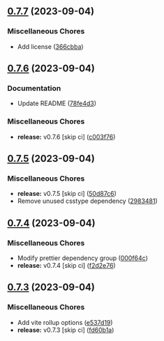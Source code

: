 ## [0.7.7](https://github.com/youthfulhps/tailwind-converter/compare/v0.7.6...v0.7.7) (2023-09-04)


### Miscellaneous Chores

* Add license ([366cbba](https://github.com/youthfulhps/tailwind-converter/commit/366cbba953a23ab08eea7413a726db390ed89bf4))

## [0.7.6](https://github.com/youthfulhps/tailwind-converter/compare/v0.7.5...v0.7.6) (2023-09-04)


### Documentation

* Update README ([78fe4d3](https://github.com/youthfulhps/tailwind-converter/commit/78fe4d309c5261ba76e8f3766ac874c7efe71fc1))


### Miscellaneous Chores

* **release:** v0.7.6 [skip ci] ([c003f76](https://github.com/youthfulhps/tailwind-converter/commit/c003f76fa58020770f6d0921e94c59b27206bd9c))

## [0.7.5](https://github.com/youthfulhps/tailwind-converter/compare/v0.7.4...v0.7.5) (2023-09-04)


### Miscellaneous Chores

* **release:** v0.7.5 [skip ci] ([50d87c6](https://github.com/youthfulhps/tailwind-converter/commit/50d87c67ede6b3d95cb8fc3b7cc9ba2e11c2afe8))
* Remove unused csstype dependency ([2983481](https://github.com/youthfulhps/tailwind-converter/commit/29834813d5ba52dbd7962ada274231ce1d93129c))

## [0.7.4](https://github.com/youthfulhps/tailwind-converter/compare/v0.7.3...v0.7.4) (2023-09-04)


### Miscellaneous Chores

* Modify prettier dependency group ([000f64c](https://github.com/youthfulhps/tailwind-converter/commit/000f64ce4596aeb1a087734c11980e1a66a4f718))
* **release:** v0.7.4 [skip ci] ([f2d2e76](https://github.com/youthfulhps/tailwind-converter/commit/f2d2e76f8de09db60545235877f4b09a8418b301))

## [0.7.3](https://github.com/youthfulhps/tailwind-converter/compare/v0.7.2...v0.7.3) (2023-09-04)


### Miscellaneous Chores

* Add vite rollup options ([e537d19](https://github.com/youthfulhps/tailwind-converter/commit/e537d19f0b67d43821cf58882570950536b1ceff))
* **release:** v0.7.3 [skip ci] ([fd60b1a](https://github.com/youthfulhps/tailwind-converter/commit/fd60b1afa715118b7319e014c6dc14d85a3c1448))


